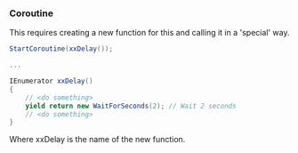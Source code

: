### Coroutine

This requires creating a new function for this and calling it in
a 'special' way.

```csharp
StartCoroutine(xxDelay());

...

IEnumerator xxDelay()
{
    // <do something>
    yield return new WaitForSeconds(2); // Wait 2 seconds
    // <do something>
}
```

Where xxDelay is the name of the new function.